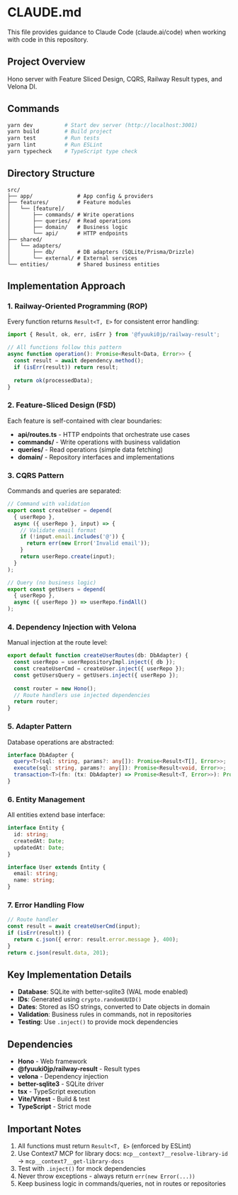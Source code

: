 # CLAUDE.md

This file provides guidance to Claude Code (claude.ai/code) when working with code in this repository.

## Project Overview

Hono server with Feature Sliced Design, CQRS, Railway Result types, and Velona DI.

## Commands

```bash
yarn dev          # Start dev server (http://localhost:3001)
yarn build        # Build project
yarn test         # Run tests
yarn lint         # Run ESLint
yarn typecheck    # TypeScript type check
```

## Directory Structure

```
src/
├── app/              # App config & providers
├── features/         # Feature modules
│   └── [feature]/
│       ├── commands/ # Write operations
│       ├── queries/  # Read operations
│       ├── domain/   # Business logic
│       └── api/      # HTTP endpoints
├── shared/
│   └── adapters/
│       ├── db/       # DB adapters (SQLite/Prisma/Drizzle)
│       └── external/ # External services
└── entities/         # Shared business entities
```

## Implementation Approach

### 1. Railway-Oriented Programming (ROP)

Every function returns `Result<T, E>` for consistent error handling:

```typescript
import { Result, ok, err, isErr } from '@fyuuki0jp/railway-result';

// All functions follow this pattern
async function operation(): Promise<Result<Data, Error>> {
  const result = await dependency.method();
  if (isErr(result)) return result;
  
  return ok(processedData);
}
```

### 2. Feature-Sliced Design (FSD)

Each feature is self-contained with clear boundaries:
- **api/routes.ts** - HTTP endpoints that orchestrate use cases
- **commands/** - Write operations with business validation
- **queries/** - Read operations (simple data fetching)
- **domain/** - Repository interfaces and implementations

### 3. CQRS Pattern

Commands and queries are separated:

```typescript
// Command with validation
export const createUser = depend(
  { userRepo },
  async ({ userRepo }, input) => {
    // Validate email format
    if (!input.email.includes('@')) {
      return err(new Error('Invalid email'));
    }
    return userRepo.create(input);
  }
);

// Query (no business logic)
export const getUsers = depend(
  { userRepo },
  async ({ userRepo }) => userRepo.findAll()
);
```

### 4. Dependency Injection with Velona

Manual injection at the route level:

```typescript
export default function createUserRoutes(db: DbAdapter) {
  const userRepo = userRepositoryImpl.inject({ db });
  const createUserCmd = createUser.inject({ userRepo });
  const getUsersQuery = getUsers.inject({ userRepo });
  
  const router = new Hono();
  // Route handlers use injected dependencies
  return router;
}
```

### 5. Adapter Pattern

Database operations are abstracted:

```typescript
interface DbAdapter {
  query<T>(sql: string, params?: any[]): Promise<Result<T[], Error>>;
  execute(sql: string, params?: any[]): Promise<Result<void, Error>>;
  transaction<T>(fn: (tx: DbAdapter) => Promise<Result<T, Error>>): Promise<Result<T, Error>>;
}
```

### 6. Entity Management

All entities extend base interface:

```typescript
interface Entity {
  id: string;
  createdAt: Date;
  updatedAt: Date;
}

interface User extends Entity {
  email: string;
  name: string;
}
```

### 7. Error Handling Flow

```typescript
// Route handler
const result = await createUserCmd(input);
if (isErr(result)) {
  return c.json({ error: result.error.message }, 400);
}
return c.json(result.data, 201);
```

## Key Implementation Details

- **Database**: SQLite with better-sqlite3 (WAL mode enabled)
- **IDs**: Generated using `crypto.randomUUID()`
- **Dates**: Stored as ISO strings, converted to Date objects in domain
- **Validation**: Business rules in commands, not in repositories
- **Testing**: Use `.inject()` to provide mock dependencies

## Dependencies

- **Hono** - Web framework
- **@fyuuki0jp/railway-result** - Result types
- **velona** - Dependency injection
- **better-sqlite3** - SQLite driver
- **tsx** - TypeScript execution
- **Vite/Vitest** - Build & test
- **TypeScript** - Strict mode

## Important Notes

1. All functions must return `Result<T, E>` (enforced by ESLint)
2. Use Context7 MCP for library docs: `mcp__context7__resolve-library-id` → `mcp__context7__get-library-docs`
3. Test with `.inject()` for mock dependencies
4. Never throw exceptions - always return `err(new Error(...))`
5. Keep business logic in commands/queries, not in routes or repositories
